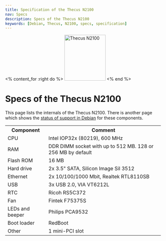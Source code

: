```yaml
---
title: Specification of the Thecus N2100
nav: Specs
description: Specs of the Thecus N2100
keywords: [Debian, Thecus, N2100, specs, specification]
---
```


<% content_for :right do %>
<img src = "../images/r_n2100_debian.jpg" class="border" alt="Thecus N2100" width="133" height="148" />
<% end %>

<h1>Specs of the Thecus N2100</h1>

This page lists the internals of the Thecus N2100.  There is another page
which shows the <a href = "../status/">status of support in Debian</a> for
these components.

<table>

<tr>
<th>Component</th>
<th>Comment</th>
</tr>

<tr>
<td>CPU</td>
<td>Intel IOP32x (80219), 600 MHz</td>
</tr>

<tr>
<td>RAM</td>
<td>DDR DIMM socket with up to 512 MB.  128 or 256 MB by default</td>
</tr>

<tr>
<td>Flash ROM</td>
<td>16 MB</td>
</tr>

<tr>
<td>Hard drive</td>
<td>2x 3.5" SATA, Silicon Image SiI 3512</td>
</tr>

<tr>
<td>Ethernet</td>
<td>2x 10/100/1000 Mbit, Realtek RTL8110SB</td>
</tr>

<tr>
<td>USB</td>
<td>3x USB 2.0, VIA VT6212L</td>
</tr>

<tr>
<td>RTC</td>
<td>Ricoh RS5C372</td>
</tr>

<tr>
<td>Fan</td>
<td>Fintek F75375S</td>
</tr>

<tr>
<td>LEDs and beeper</td>
<td>Philips PCA9532</td>
</tr>

<tr>
<td>Boot loader</td>
<td>RedBoot</td>
</tr>

<tr>
<td>Other</td>
<td>1 mini-PCI slot</td>
</tr>

</table>

